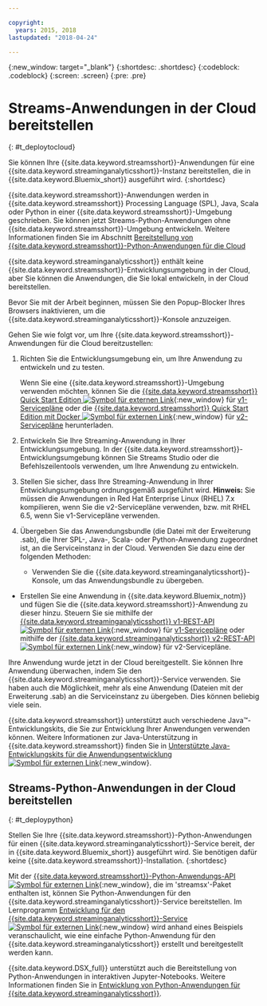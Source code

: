 ```yaml
---

copyright:
  years: 2015, 2018
lastupdated: "2018-04-24"

---
```


<!-- Attribute definitions -->
{:new_window: target="_blank"}
{:shortdesc: .shortdesc}
{:codeblock: .codeblock}
{:screen: .screen}
{:pre: .pre}

# Streams-Anwendungen in der Cloud bereitstellen
{: #t_deploytocloud}

Sie können Ihre {{site.data.keyword.streamsshort}}-Anwendungen für eine {{site.data.keyword.streaminganalyticsshort}}-Instanz bereitstellen, die in {{site.data.keyword.Bluemix_short}} ausgeführt wird.
{:shortdesc}

{{site.data.keyword.streamsshort}}-Anwendungen werden in {{site.data.keyword.streamsshort}} Processing Language (SPL), Java, Scala oder Python in einer {{site.data.keyword.streamsshort}}-Umgebung geschrieben. Sie können jetzt Streams-Python-Anwendungen ohne {{site.data.keyword.streamsshort}}-Umgebung entwickeln. Weitere Informationen finden Sie im Abschnitt [Bereitstellung von {{site.data.keyword.streamsshort}}-Python-Anwendungen für die Cloud](docs/services/StreamingAnalytics/t_deploytocloud.html#t_deploypython)


{{site.data.keyword.streaminganalyticsshort}} enthält keine {{site.data.keyword.streamsshort}}-Entwicklungsumgebung in der Cloud, aber Sie können die Anwendungen, die Sie lokal entwickeln, in der Cloud bereitstellen.

Bevor Sie mit der Arbeit beginnen, müssen Sie den Popup-Blocker Ihres Browsers inaktivieren, um die {{site.data.keyword.streaminganalyticsshort}}-Konsole anzuzeigen.

Gehen Sie wie folgt vor, um Ihre {{site.data.keyword.streamsshort}}-Anwendungen für die Cloud bereitzustellen:

1. Richten Sie die Entwicklungsumgebung ein, um Ihre Anwendung zu entwickeln und zu testen.

	Wenn Sie eine {{site.data.keyword.streamsshort}}-Umgebung verwenden möchten, können Sie die [{{site.data.keyword.streamsshort}} Quick Start Edition ![Symbol für externen Link](../../icons/launch-glyph.svg "Symbol für externen Link")](http://ibmstreams.github.io/streamsx.documentation/docs/4.2/qse-intro/){:new_window} für [v1-Servicepläne](/docs/services/StreamingAnalytics/service_plans.html) oder die [{{site.data.keyword.streamsshort}} Quick Start Edition mit Docker ![Symbol für externen Link](../../icons/launch-glyph.svg "Symbol für externen Link")](https://www.ibm.com/marketing/iwm/iwm/web/preLogin.do?source=swg-ibmistvi){:new_window} für [v2-Servicepläne](/docs/services/StreamingAnalytics/service_plans.html) herunterladen.

2. Entwickeln Sie Ihre Streaming-Anwendung in Ihrer Entwicklungsumgebung. In der {{site.data.keyword.streamsshort}}-Entwicklungsumgebung können Sie Streams Studio oder die Befehlszeilentools verwenden, um Ihre Anwendung zu entwickeln.

3. Stellen Sie sicher, dass Ihre Streaming-Anwendung in Ihrer Entwicklungsumgebung ordnungsgemäß ausgeführt wird.
**Hinweis:** Sie müssen die Anwendungen in Red Hat Enterprise Linux (RHEL) 7.x kompilieren, wenn Sie die v2-Servicepläne verwenden, bzw. mit RHEL 6.5, wenn Sie v1-Servicepläne verwenden.

4. Übergeben Sie das Anwendungsbundle (die Datei mit der Erweiterung .sab), die Ihrer SPL-, Java-, Scala- oder Python-Anwendung zugeordnet ist, an die Serviceinstanz in der Cloud. Verwenden Sie dazu eine der folgenden Methoden:
	* Verwenden Sie die {{site.data.keyword.streaminganalyticsshort}}-Konsole, um das Anwendungsbundle zu übergeben.

  * Erstellen Sie eine Anwendung in {{site.data.keyword.Bluemix_notm}} und fügen Sie die {{site.data.keyword.streamsshort}}-Anwendung zu dieser hinzu. Steuern Sie sie mithilfe der [{{site.data.keyword.streaminganalyticsshort}} v1-REST-API ![Symbol für externen Link](../../icons/launch-glyph.svg "Symbol für externen Link")](https://console.bluemix.net/apidocs/220){:new_window} für [v1-Servicepläne](/docs/services/StreamingAnalytics/service_plans.html) oder mithilfe der [{{site.data.keyword.streaminganalyticsshort}} v2-REST-API ![Symbol für externen Link](../../icons/launch-glyph.svg "Symbol für externen Link")](https://console.bluemix.net/apidocs/1939){:new_window} für v2-Servicepläne.

Ihre Anwendung wurde jetzt in der Cloud bereitgestellt. Sie können Ihre Anwendung überwachen, indem Sie den {{site.data.keyword.streaminganalyticsshort}}-Service verwenden. Sie haben auch die Möglichkeit, mehr als eine Anwendung (Dateien mit der Erweiterung .sab) an die Serviceinstanz zu übergeben. Dies können beliebig viele sein.

{{site.data.keyword.streamsshort}} unterstützt auch verschiedene Java™-Entwicklungskits, die Sie zur Entwicklung Ihrer Anwendungen verwenden können. Weitere Informationen zur Java-Unterstützung in {{site.data.keyword.streamsshort}} finden Sie in [Unterstützte Java-Entwicklungskits für die Anwendungsentwicklung ![Symbol für externen Link](../../icons/launch-glyph.svg "Symbol für externen Link")](https://www.ibm.com/support/knowledgecenter/en/SSCRJU_4.2.1/com.ibm.streams.install.doc/doc/ibminfospherestreams-install-prerequisites-java-supported-sdks.html){:new_window}.

## Streams-Python-Anwendungen in der Cloud bereitstellen
{: #t_deploypython}

Stellen Sie Ihre {{site.data.keyword.streamsshort}}-Python-Anwendungen für einen {{site.data.keyword.streaminganalyticsshort}}-Service bereit, der in {{site.data.keyword.Bluemix_short}} ausgeführt wird. Sie benötigen dafür keine {{site.data.keyword.streamsshort}}-Installation.
{:shortdesc}

Mit der [{{site.data.keyword.streamsshort}}-Python-Anwendungs-API ![Symbol für externen Link](../../icons/launch-glyph.svg "Symbol für externen Link")](http://ibmstreams.github.io/streamsx.documentation/docs/python/python-appapi-devguide/#50-api-features){:new_window}, die im 'streamsx'-Paket enthalten ist, können Sie Python-Anwendungen für den {{site.data.keyword.streaminganalyticsshort}}-Service bereitstellen. Im Lernprogramm [Entwicklung für den {{site.data.keyword.streaminganalyticsshort}}-Service ![Symbol für externen Link](../../icons/launch-glyph.svg "Symbol für externen Link")](http://ibmstreams.github.io/streamsx.documentation/docs/python/1.6/python-appapi-devguide-2a/index.html){:new_window} wird anhand eines Beispiels veranschaulicht, wie eine einfache Python-Anwendung für den {{site.data.keyword.streaminganalyticsshort}} erstellt und bereitgestellt werden kann.

{{site.data.keyword.DSX_full}} unterstützt auch die Bereitstellung von Python-Anwendungen in interaktiven Jupyter-Notebooks. Weitere Informationen finden Sie in [Entwicklung von Python-Anwendungen für {{site.data.keyword.streaminganalyticsshort}}](/docs/services/StreamingAnalytics/t_develop_apps_python.html).
